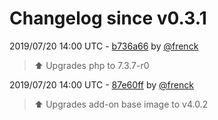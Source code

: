 # Changelog since v0.3.1

2019/07/20 14:00 UTC - [b736a66](https://github.com/hassio-addons/addon-grocy/commit/b736a66e83f9d759f13f366db17ba58a089c424c) by [@frenck](https://github.com/frenck)
> :arrow_up: Upgrades php to 7.3.7-r0 

2019/07/20 14:00 UTC - [87e60ff](https://github.com/hassio-addons/addon-grocy/commit/87e60ffe0e18ecedaa113dde5a0240980c5aaed7) by [@frenck](https://github.com/frenck)
> :arrow_up: Upgrades add-on base image to v4.0.2 

